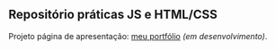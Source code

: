 ## Repositório práticas JS e HTML/CSS
Projeto página de apresentação: [meu portfólio](https://portfolio-five-neon-29.vercel.app/index.html) _(em desenvolvimento)_.
